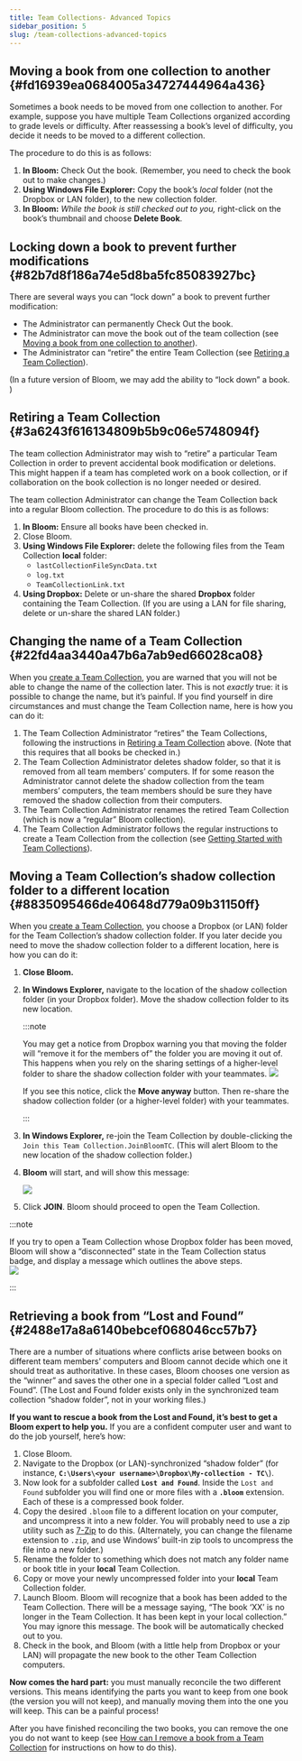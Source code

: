 ```yaml
---
title: Team Collections- Advanced Topics
sidebar_position: 5
slug: /team-collections-advanced-topics
---
```




## Moving a book from one collection to another {#fd16939ea0684005a34727444964a436}


Sometimes a book needs to be moved from one collection to another. For example, suppose you have multiple Team Collections organized according to grade levels or difficulty. After reassessing a book’s level of difficulty, you decide it needs to be moved to a different collection.


The procedure to do this is as follows:

1. **In Bloom:** Check Out the book. (Remember, you need to check the book out to make changes.)
2. **Using Windows File Explorer:** Copy the book’s _local_ folder (not the Dropbox or LAN folder), to the new collection folder.
3. **In Bloom:** _While the book is still checked out to you,_ right-click on the book’s thumbnail and choose **Delete Book**.

## Locking down a book to prevent further modifications {#82b7d8f186a74e5d8ba5fc85083927bc}


There are several ways you can “lock down” a book to prevent further modification: 

- The Administrator can permanently Check Out the book.
- The Administrator can move the book out of the team collection (see [Moving a book from one collection to another](/team-collections-advanced-topics#fd16939ea0684005a34727444964a436)).
- The Administrator can “retire” the entire Team Collection (see [Retiring a Team Collection](/team-collections-advanced-topics#3a6243f616134809b5b9c06e5748094f)).

(In a future version of Bloom, we may add the ability to “lock down” a book. )


## Retiring a Team Collection {#3a6243f616134809b5b9c06e5748094f}


The team collection Administrator may wish to “retire” a particular Team Collection in order to prevent accidental book modification or deletions. This might happen if a team has completed work on a book collection, or if collaboration on the book collection is no longer needed or desired. 


The team collection Administrator can change the Team Collection back into a regular Bloom collection. The procedure to do this is as follows:

1. **In Bloom:** Ensure all books have been checked in.
2. Close Bloom.
3. **Using Windows File Explorer:** delete the following files from the Team Collection **local** folder:
	- `lastCollectionFileSyncData.txt`
	- `log.txt`
	- `TeamCollectionLink.txt`
4. **Using Dropbox:** Delete or un-share the shared **Dropbox** folder containing the Team Collection. (If you are using a LAN for file sharing, delete or un-share the shared LAN folder.)

## Changing the name of a Team Collection {#22fd4aa3440a47b6a7ab9ed66028ca08}


When you [create a Team Collection](/team-collections-getting-started#6035d8998d5d42a4b66a19e86590d845), you are warned that you will not be able to change the name of the collection later. This is not _exactly_ true: it is possible to change the name, but it’s painful. If you find yourself in dire circumstances and must change the Team Collection name, here is how you can do it: 

1. The Team Collection Administrator “retires” the Team Collections, following the instructions in [Retiring a Team Collection](/team-collections-advanced-topics#3a6243f616134809b5b9c06e5748094f) above. (Note that this requires that all books be checked in.)
2. The Team Collection Administrator deletes shadow folder, so that it is removed from all team members’ computers. If for some reason the Administrator cannot delete the shadow collection from the team members’ computers, the team members should be sure they have removed the shadow collection from their computers.
3. The Team Collection Administrator renames the retired Team Collection (which is now a “regular” Bloom collection).
4. The Team Collection Administrator follows the regular instructions to create a Team Collection from the collection (see [Getting Started with Team Collections](/team-collections-getting-started)).

## Moving a Team Collection’s shadow collection folder to a different location {#8835095466de40648d779a09b31150ff}


When you [create a Team Collection](/team-collections-getting-started#6035d8998d5d42a4b66a19e86590d845), you choose a Dropbox (or LAN) folder for the Team Collection’s shadow collection folder. If you later decide you need to move the shadow collection folder to a different location, here is how you can do it:

1. **Close Bloom.**
2. **In Windows Explorer,** navigate to the location of the shadow collection folder (in your Dropbox folder). Move the shadow collection folder to its new location.

	:::note
	
	You may get a notice from Dropbox warning you that moving the folder will “remove it for the members of” the folder you are moving it out of. This happens when you rely on the sharing settings of a higher-level folder to share the shadow collection folder with your teammates. 
	![](./1594235164.png)
	
	If you see this notice, click the **Move anyway** button. Then re-share the shadow collection folder (or a higher-level folder) with your teammates.
	
	:::
	
	

3. **In Windows Explorer,** re-join the Team Collection by double-clicking the `Join this Team Collection.JoinBloomTC`. (This will alert Bloom to the new location of the shadow collection folder.)
4. **Bloom** will start, and will show this message:

	![](./1087074606.png)

5. Click **JOIN**. Bloom should proceed to open the Team Collection.

:::note

If you try to open a Team Collection whose Dropbox folder has been moved, Bloom will show a “disconnected” state in the Team Collection status badge, and display a message which outlines the above steps.  
![](./650651236.png)

:::




## Retrieving a book from “Lost and Found” {#2488e17a8a6140bebcef068046cc57b7}


There are a number of situations where conflicts arise between books on different team members’ computers and Bloom cannot decide which one it should treat as authoritative. In these cases, Bloom chooses one version as the “winner” and saves the other one in a special folder called “Lost and Found”. (The Lost and Found folder exists only in the synchronized team collection “shadow folder”, not in your working files.) 


**If you want to rescue a book from the Lost and Found, it’s best to get a Bloom expert to help you.** If you are a confident computer user and want to do the job yourself, here’s how: 

1. Close Bloom.
2. Navigate to the Dropbox (or LAN)-synchronized “shadow folder” (for instance, **`C:\Users\<your username>\Dropbox\My-collection - TC\`**).
3. Now look for a subfolder called **`Lost and Found`**. Inside the `Lost and Found` subfolder you will find one or more files with a **`.bloom`** extension. Each of these is a compressed book folder.
4. Copy the desired `.bloom` file to a different location on your computer, and uncompress it into a new folder. You will probably need to use a zip utility such as [7-Zip](https://7-zip.org/) to do this. (Alternately, you can change the filename extension to `.zip`, and use Windows’ built-in zip tools to uncompress the file into a new folder.)
5. Rename the folder to something which does not match any folder name or book title in your **local** Team Collection.
6. Copy or move your newly uncompressed folder into your **local** Team Collection folder.
7. Launch Bloom. Bloom will recognize that a book has been added to the Team Collection. There will be a message saying, “The book ‘XX’ is no longer in the Team Collection. It has been kept in your local collection.” You may ignore this message. The book will be automatically checked out to you.
8. Check in the book, and Bloom (with a little help from Dropbox or your LAN) will propagate the new book to the other Team Collection computers.

**Now comes the hard part:** you must manually reconcile the two different versions. This means identifying the parts you want to keep from one book (the version you will not keep), and manually moving them into the one you will keep. This can be a painful process! 


After you have finished reconciling the two books, you can remove the one you do not want to keep (see [How can I remove a book from a Team Collection](/team-collection-faq#41000d72c84a4fde8bf3e62f407e4cea) for instructions on how to do this). 

